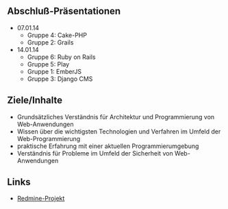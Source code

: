 ## Abschluß-Präsentationen

-   07.01.14
    -   Gruppe 4: Cake-PHP
    -   Gruppe 2: Grails
-   14.01.14
    -   Gruppe 6: Ruby on Rails
    -   Gruppe 5: Play
    -   Gruppe 1: EmberJS
    -   Gruppe 3: Django CMS

## Ziele/Inhalte

-   Grundsätzliches Verständnis für Architektur und Programmierung von Web-Anwendungen
-   Wissen über die wichtigsten Technologien und Verfahren im Umfeld der Web-Programmierung
-   praktische Erfahrung mit einer aktuellen Programmierumgebung
-   Verständnis für Probleme im Umfeld der Sicherheit von Web-Anwendungen

## Links

-   [Redmine-Projekt](https://redmine.cs.hm.edu/projects/wise201314-braun-webtechniken)

